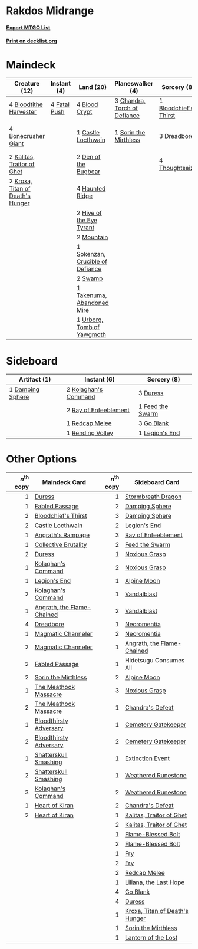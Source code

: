 # Rakdos Midrange

#### [Export MTGO List](../collection/Rakdos%20Midrange/Rakdos%20Midrange.txt)
#### [Print on decklist.org](http://decklist.org/?deckmain=4%09Blightstep%20Pathway%0A4%09Blood%20Crypt%0A1%09Bloodchief's%20Thirst%0A4%09Bloodtithe%20Harvester%0A4%09Bonecrusher%20Giant%0A1%09Castle%20Locthwain%0A3%09Chandra,%20Torch%20of%20Defiance%0A2%09Den%20of%20the%20Bugbear%0A3%09Dreadbore%0A4%09Fable%20of%20the%20Mirror-Breaker%0A4%09Fatal%20Push%0A4%09Graveyard%20Trespasser%0A4%09Haunted%20Ridge%0A2%09Hive%20of%20the%20Eye%20Tyrant%0A2%09Kalitas,%20Traitor%20of%20Ghet%0A2%09Kroxa,%20Titan%20of%20Death's%20Hunger%0A2%09Mountain%0A1%09Sokenzan,%20Crucible%20of%20Defiance%0A1%09Sorin%20the%20Mirthless%0A2%09Swamp%0A1%09Takenuma,%20Abandoned%20Mire%0A4%09Thoughtseize%0A1%09Urborg,%20Tomb%20of%20Yawgmoth&deckside=1%09Damping%20Sphere%0A3%09Duress%0A1%09Feed%20the%20Swarm%0A3%09Go%20Blank%0A2%09Kolaghan's%20Command%0A1%09Legion's%20End%0A2%09Ray%20of%20Enfeeblement%0A1%09Redcap%20Melee%0A1%09Rending%20Volley)
# Maindeck

|                                               Creature (12)                                               |                                      Instant (4)                                      |                                                 Land (20)                                                 |                                           Planeswalker (4)                                            |                                          Sorcery (8)                                           |        Unknown (12)         |
|-----------------------------------------------------------------------------------------------------------|---------------------------------------------------------------------------------------|-----------------------------------------------------------------------------------------------------------|-------------------------------------------------------------------------------------------------------|------------------------------------------------------------------------------------------------|-----------------------------|
|4 [Bloodtithe Harvester](http://gatherer.wizards.com/Pages/Card/Details.aspx?multiverseid=541102)          |4 [Fatal Push](http://gatherer.wizards.com/Pages/Card/Details.aspx?multiverseid=423724)|4 [Blood Crypt](http://gatherer.wizards.com/Pages/Card/Details.aspx?multiverseid=97102)                    |3 [Chandra, Torch of Defiance](http://gatherer.wizards.com/Pages/Card/Details.aspx?multiverseid=417683)|1 [Bloodchief's Thirst](http://gatherer.wizards.com/Pages/Card/Details.aspx?multiverseid=491729)|4 Blightstep Pathway         |
|4 [Bonecrusher Giant](http://gatherer.wizards.com/Pages/Card/Details.aspx?multiverseid=473077)             |                                                                                       |1 [Castle Locthwain](http://gatherer.wizards.com/Pages/Card/Details.aspx?multiverseid=473203)              |1 [Sorin the Mirthless](http://gatherer.wizards.com/Pages/Card/Details.aspx?multiverseid=540983)       |3 [Dreadbore](http://gatherer.wizards.com/Pages/Card/Details.aspx?multiverseid=430622)          |4 Fable of the Mirror-Breaker|
|2 [Kalitas, Traitor of Ghet](http://gatherer.wizards.com/Pages/Card/Details.aspx?multiverseid=407596)      |                                                                                       |2 [Den of the Bugbear](http://gatherer.wizards.com/Pages/Card/Details.aspx?multiverseid=527541)            |                                                                                                       |4 [Thoughtseize](http://gatherer.wizards.com/Pages/Card/Details.aspx?multiverseid=438676)       |4 Graveyard Trespasser       |
|2 [Kroxa, Titan of Death's Hunger](http://gatherer.wizards.com/Pages/Card/Details.aspx?multiverseid=476472)|                                                                                       |4 [Haunted Ridge](http://gatherer.wizards.com/Pages/Card/Details.aspx?multiverseid=535061)                 |                                                                                                       |                                                                                                |                             |
|                                                                                                           |                                                                                       |2 [Hive of the Eye Tyrant](http://gatherer.wizards.com/Pages/Card/Details.aspx?multiverseid=527545)        |                                                                                                       |                                                                                                |                             |
|                                                                                                           |                                                                                       |2 [Mountain](http://gatherer.wizards.com/Pages/Card/Details.aspx?multiverseid=439859)                      |                                                                                                       |                                                                                                |                             |
|                                                                                                           |                                                                                       |1 [Sokenzan, Crucible of Defiance](http://gatherer.wizards.com/Pages/Card/Details.aspx?multiverseid=548589)|                                                                                                       |                                                                                                |                             |
|                                                                                                           |                                                                                       |2 [Swamp](http://gatherer.wizards.com/Pages/Card/Details.aspx?multiverseid=439858)                         |                                                                                                       |                                                                                                |                             |
|                                                                                                           |                                                                                       |1 [Takenuma, Abandoned Mire](http://gatherer.wizards.com/Pages/Card/Details.aspx?multiverseid=548591)      |                                                                                                       |                                                                                                |                             |
|                                                                                                           |                                                                                       |1 [Urborg, Tomb of Yawgmoth](http://gatherer.wizards.com/Pages/Card/Details.aspx?multiverseid=383425)      |                                                                                                       |                                                                                                |                             |


# Sideboard

|                                       Artifact (1)                                        |                                          Instant (6)                                           |                                        Sorcery (8)                                        |
|-------------------------------------------------------------------------------------------|------------------------------------------------------------------------------------------------|-------------------------------------------------------------------------------------------|
|1 [Damping Sphere](http://gatherer.wizards.com/Pages/Card/Details.aspx?multiverseid=443101)|2 [Kolaghan's Command](http://gatherer.wizards.com/Pages/Card/Details.aspx?multiverseid=394613) |3 [Duress](http://gatherer.wizards.com/Pages/Card/Details.aspx?multiverseid=14557)         |
|                                                                                           |2 [Ray of Enfeeblement](http://gatherer.wizards.com/Pages/Card/Details.aspx?multiverseid=527403)|1 [Feed the Swarm](http://gatherer.wizards.com/Pages/Card/Details.aspx?multiverseid=491737)|
|                                                                                           |1 [Redcap Melee](http://gatherer.wizards.com/Pages/Card/Details.aspx?multiverseid=473097)       |3 [Go Blank](http://gatherer.wizards.com/Pages/Card/Details.aspx?multiverseid=513549)      |
|                                                                                           |1 [Rending Volley](http://gatherer.wizards.com/Pages/Card/Details.aspx?multiverseid=394663)     |1 [Legion's End](http://gatherer.wizards.com/Pages/Card/Details.aspx?multiverseid=466860)  |


# Other Options

|*n*<sup>th</sup> copy|                                            Maindeck Card                                            |*n*<sup>th</sup> copy|                                             Sideboard Card                                              |
|--------------------:|-----------------------------------------------------------------------------------------------------|--------------------:|---------------------------------------------------------------------------------------------------------|
|                    1|[Duress](http://gatherer.wizards.com/Pages/Card/Details.aspx?multiverseid=14557)                     |                    1|[Stormbreath Dragon](http://gatherer.wizards.com/Pages/Card/Details.aspx?multiverseid=373679)            |
|                    1|[Fabled Passage](http://gatherer.wizards.com/Pages/Card/Details.aspx?multiverseid=473206)            |                    2|[Damping Sphere](http://gatherer.wizards.com/Pages/Card/Details.aspx?multiverseid=443101)                |
|                    2|[Bloodchief's Thirst](http://gatherer.wizards.com/Pages/Card/Details.aspx?multiverseid=491729)       |                    3|[Damping Sphere](http://gatherer.wizards.com/Pages/Card/Details.aspx?multiverseid=443101)                |
|                    2|[Castle Locthwain](http://gatherer.wizards.com/Pages/Card/Details.aspx?multiverseid=473203)          |                    2|[Legion's End](http://gatherer.wizards.com/Pages/Card/Details.aspx?multiverseid=466860)                  |
|                    1|[Angrath's Rampage](http://gatherer.wizards.com/Pages/Card/Details.aspx?multiverseid=461112)         |                    3|[Ray of Enfeeblement](http://gatherer.wizards.com/Pages/Card/Details.aspx?multiverseid=527403)           |
|                    1|[Collective Brutality](http://gatherer.wizards.com/Pages/Card/Details.aspx?multiverseid=414380)      |                    2|[Feed the Swarm](http://gatherer.wizards.com/Pages/Card/Details.aspx?multiverseid=491737)                |
|                    2|[Duress](http://gatherer.wizards.com/Pages/Card/Details.aspx?multiverseid=14557)                     |                    1|[Noxious Grasp](http://gatherer.wizards.com/Pages/Card/Details.aspx?multiverseid=466864)                 |
|                    1|[Kolaghan's Command](http://gatherer.wizards.com/Pages/Card/Details.aspx?multiverseid=394613)        |                    2|[Noxious Grasp](http://gatherer.wizards.com/Pages/Card/Details.aspx?multiverseid=466864)                 |
|                    1|[Legion's End](http://gatherer.wizards.com/Pages/Card/Details.aspx?multiverseid=466860)              |                    1|[Alpine Moon](http://gatherer.wizards.com/Pages/Card/Details.aspx?multiverseid=447264)                   |
|                    2|[Kolaghan's Command](http://gatherer.wizards.com/Pages/Card/Details.aspx?multiverseid=394613)        |                    1|[Vandalblast](http://gatherer.wizards.com/Pages/Card/Details.aspx?multiverseid=405431)                   |
|                    1|[Angrath, the Flame-Chained](http://gatherer.wizards.com/Pages/Card/Details.aspx?multiverseid=439809)|                    2|[Vandalblast](http://gatherer.wizards.com/Pages/Card/Details.aspx?multiverseid=405431)                   |
|                    4|[Dreadbore](http://gatherer.wizards.com/Pages/Card/Details.aspx?multiverseid=430622)                 |                    1|[Necromentia](http://gatherer.wizards.com/Pages/Card/Details.aspx?multiverseid=485439)                   |
|                    1|[Magmatic Channeler](http://gatherer.wizards.com/Pages/Card/Details.aspx?multiverseid=491789)        |                    2|[Necromentia](http://gatherer.wizards.com/Pages/Card/Details.aspx?multiverseid=485439)                   |
|                    2|[Magmatic Channeler](http://gatherer.wizards.com/Pages/Card/Details.aspx?multiverseid=491789)        |                    1|[Angrath, the Flame-Chained](http://gatherer.wizards.com/Pages/Card/Details.aspx?multiverseid=439809)    |
|                    2|[Fabled Passage](http://gatherer.wizards.com/Pages/Card/Details.aspx?multiverseid=473206)            |                    1|Hidetsugu Consumes All                                                                                   |
|                    2|[Sorin the Mirthless](http://gatherer.wizards.com/Pages/Card/Details.aspx?multiverseid=540983)       |                    2|[Alpine Moon](http://gatherer.wizards.com/Pages/Card/Details.aspx?multiverseid=447264)                   |
|                    1|[The Meathook Massacre](http://gatherer.wizards.com/Pages/Card/Details.aspx?multiverseid=534886)     |                    3|[Noxious Grasp](http://gatherer.wizards.com/Pages/Card/Details.aspx?multiverseid=466864)                 |
|                    2|[The Meathook Massacre](http://gatherer.wizards.com/Pages/Card/Details.aspx?multiverseid=534886)     |                    1|[Chandra's Defeat](http://gatherer.wizards.com/Pages/Card/Details.aspx?multiverseid=430775)              |
|                    1|[Bloodthirsty Adversary](http://gatherer.wizards.com/Pages/Card/Details.aspx?multiverseid=534905)    |                    1|[Cemetery Gatekeeper](http://gatherer.wizards.com/Pages/Card/Details.aspx?multiverseid=541003)           |
|                    2|[Bloodthirsty Adversary](http://gatherer.wizards.com/Pages/Card/Details.aspx?multiverseid=534905)    |                    2|[Cemetery Gatekeeper](http://gatherer.wizards.com/Pages/Card/Details.aspx?multiverseid=541003)           |
|                    1|[Shatterskull Smashing](http://gatherer.wizards.com/Pages/Card/Details.aspx?multiverseid=491802)     |                    1|[Extinction Event](http://gatherer.wizards.com/Pages/Card/Details.aspx?multiverseid=479608)              |
|                    2|[Shatterskull Smashing](http://gatherer.wizards.com/Pages/Card/Details.aspx?multiverseid=491802)     |                    1|[Weathered Runestone](http://gatherer.wizards.com/Pages/Card/Details.aspx?multiverseid=503863)           |
|                    3|[Kolaghan's Command](http://gatherer.wizards.com/Pages/Card/Details.aspx?multiverseid=394613)        |                    2|[Weathered Runestone](http://gatherer.wizards.com/Pages/Card/Details.aspx?multiverseid=503863)           |
|                    1|[Heart of Kiran](http://gatherer.wizards.com/Pages/Card/Details.aspx?multiverseid=423820)            |                    2|[Chandra's Defeat](http://gatherer.wizards.com/Pages/Card/Details.aspx?multiverseid=430775)              |
|                    2|[Heart of Kiran](http://gatherer.wizards.com/Pages/Card/Details.aspx?multiverseid=423820)            |                    1|[Kalitas, Traitor of Ghet](http://gatherer.wizards.com/Pages/Card/Details.aspx?multiverseid=407596)      |
|                     |                                                                                                     |                    2|[Kalitas, Traitor of Ghet](http://gatherer.wizards.com/Pages/Card/Details.aspx?multiverseid=407596)      |
|                     |                                                                                                     |                    1|[Flame-Blessed Bolt](http://gatherer.wizards.com/Pages/Card/Details.aspx?multiverseid=541014)            |
|                     |                                                                                                     |                    2|[Flame-Blessed Bolt](http://gatherer.wizards.com/Pages/Card/Details.aspx?multiverseid=541014)            |
|                     |                                                                                                     |                    1|[Fry](http://gatherer.wizards.com/Pages/Card/Details.aspx?multiverseid=466894)                           |
|                     |                                                                                                     |                    2|[Fry](http://gatherer.wizards.com/Pages/Card/Details.aspx?multiverseid=466894)                           |
|                     |                                                                                                     |                    2|[Redcap Melee](http://gatherer.wizards.com/Pages/Card/Details.aspx?multiverseid=473097)                  |
|                     |                                                                                                     |                    1|[Liliana, the Last Hope](http://gatherer.wizards.com/Pages/Card/Details.aspx?multiverseid=414388)        |
|                     |                                                                                                     |                    4|[Go Blank](http://gatherer.wizards.com/Pages/Card/Details.aspx?multiverseid=513549)                      |
|                     |                                                                                                     |                    4|[Duress](http://gatherer.wizards.com/Pages/Card/Details.aspx?multiverseid=14557)                         |
|                     |                                                                                                     |                    1|[Kroxa, Titan of Death's Hunger](http://gatherer.wizards.com/Pages/Card/Details.aspx?multiverseid=476472)|
|                     |                                                                                                     |                    1|[Sorin the Mirthless](http://gatherer.wizards.com/Pages/Card/Details.aspx?multiverseid=540983)           |
|                     |                                                                                                     |                    1|[Lantern of the Lost](http://gatherer.wizards.com/Pages/Card/Details.aspx?multiverseid=541135)           |

